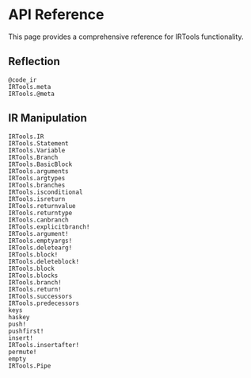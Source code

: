 # API Reference

This page provides a comprehensive reference for IRTools functionality.

## Reflection

```@docs
@code_ir
IRTools.meta
IRTools.@meta
```

## IR Manipulation

```@docs
IRTools.IR
IRTools.Statement
IRTools.Variable
IRTools.Branch
IRTools.BasicBlock
IRTools.arguments
IRTools.argtypes
IRTools.branches
IRTools.isconditional
IRTools.isreturn
IRTools.returnvalue
IRTools.returntype
IRTools.canbranch
IRTools.explicitbranch!
IRTools.argument!
IRTools.emptyargs!
IRTools.deletearg!
IRTools.block!
IRTools.deleteblock!
IRTools.block
IRTools.blocks
IRTools.branch!
IRTools.return!
IRTools.successors
IRTools.predecessors
keys
haskey
push!
pushfirst!
insert!
IRTools.insertafter!
permute!
empty
IRTools.Pipe
```
